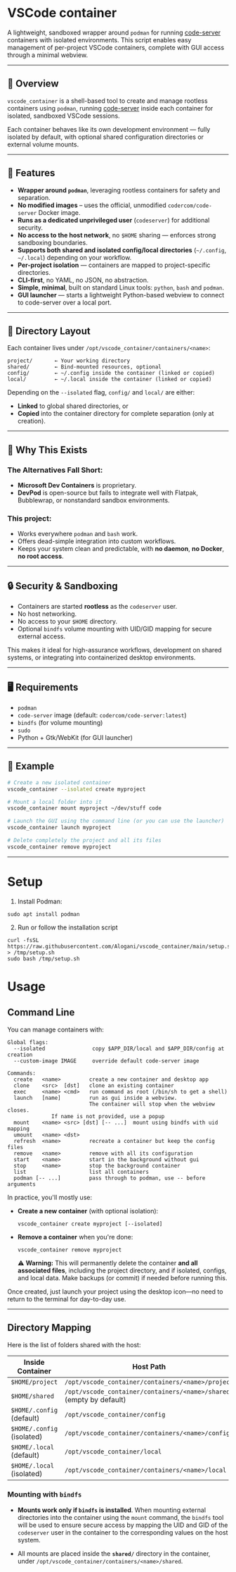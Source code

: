 # VSCode container

A lightweight, sandboxed wrapper around `podman` for running [code-server](https://github.com/coder/code-server) containers with isolated environments.
This script enables easy management of per-project VSCode containers, complete with GUI access through a minimal webview.

---

## 🧭 Overview

`vscode_container` is a shell-based tool to create and manage rootless containers using `podman`, running [code-server](https://hub.docker.com/r/codercom/code-server) inside each container for isolated, sandboxed VSCode sessions.

Each container behaves like its own development environment — fully isolated by default, with optional shared configuration directories or external volume mounts.

---

## 🚀 Features

* **Wrapper around `podman`**, leveraging rootless containers for safety and separation.
* **No modified images** – uses the official, unmodified `codercom/code-server` Docker image.
* **Runs as a dedicated unprivileged user** (`codeserver`) for additional security.
* **No access to the host network**, no `$HOME` sharing — enforces strong sandboxing boundaries.
* **Supports both shared and isolated config/local directories** (`~/.config`, `~/.local`) depending on your workflow.
* **Per-project isolation** — containers are mapped to project-specific directories.
* **CLI-first**, no YAML, no JSON, no abstraction.
* **Simple, minimal**, built on standard Linux tools: `python`, `bash` and `podman`.
* **GUI launcher** — starts a lightweight Python-based webview to connect to code-server over a local port.

---

## 📁 Directory Layout

Each container lives under `/opt/vscode_container/containers/<name>`:

```
project/       ← Your working directory
shared/        ← Bind-mounted resources, optional
config/        ← ~/.config inside the container (linked or copied)
local/         ← ~/.local inside the container (linked or copied)
```

Depending on the `--isolated` flag, `config/` and `local/` are either:

* **Linked** to global shared directories, or
* **Copied** into the container directory for complete separation (only at creation).

---

## 🧠 Why This Exists

### The Alternatives Fall Short:

* **Microsoft Dev Containers** is proprietary.
* **DevPod** is open-source but fails to integrate well with Flatpak, Bubblewrap, or nonstandard sandbox environments.

### This project:

* Works everywhere `podman` and `bash` work.
* Offers dead-simple integration into custom workflows.
* Keeps your system clean and predictable, with **no daemon**, **no Docker**, **no root access**.

---

## 🔒 Security & Sandboxing

* Containers are started **rootless** as the `codeserver` user.
* No host networking.
* No access to your `$HOME` directory.
* Optional `bindfs` volume mounting with UID/GID mapping for secure external access.

This makes it ideal for high-assurance workflows, development on shared systems, or integrating into containerized desktop environments.

---

## 🖥️ Requirements

* `podman`
* `code-server` image (default: `codercom/code-server:latest`)
* `bindfs` (for volume mounting)
* `sudo`
* Python + Gtk/WebKit (for GUI launcher)

---

## 🧪 Example

```bash
# Create a new isolated container
vscode_container --isolated create myproject

# Mount a local folder into it
vscode_container mount myproject ~/dev/stuff code

# Launch the GUI using the command line (or you can use the launcher)
vscode_container launch myproject

# Delete completely the project and all its files
vscode_container remove myproject
```

---

# Setup

1. Install Podman:

```
sudo apt install podman
```

2. Run or follow the installation script

```
curl -fsSL https://raw.githubusercontent.com/Alogani/vscode_container/main/setup.sh > /tmp/setup.sh
sudo bash /tmp/setup.sh
```

# Usage

## Command Line

You can manage containers with:

```
Global flags:
  --isolated               copy $APP_DIR/local and $APP_DIR/config at creation
  --custom-image IMAGE     override default code-server image

Commands:
  create   <name>         create a new container and desktop app
  clone    <src>  [dst]   clone an existing container
  exec     <name> <cmd>   run command as root (/bin/sh to get a shell)
  launch   [name]         run as gui inside a webview.
                          The container will stop when the webview closes.
			  If name is not provided, use a popup
  mount    <name> <src> [dst] [-- ...]  mount using bindfs with uid mapping 
  umount   <name> <dst>
  refresh  <name>         recreate a container but keep the config files
  remove   <name>         remove with all its configuration
  start    <name>         start in the background without gui
  stop     <name>         stop the background container
  list                    list all containers
  podman [-- ...]         pass through to podman, use -- before arguments
```

In practice, you'll mostly use:

* **Create a new container** (with optional isolation):

  ```
  vscode_container create myproject [--isolated]
  ```

* **Remove a container** when you're done:

  ```
  vscode_container remove myproject
  ```

  ⚠️ **Warning:** This will permanently delete the container **and all associated files**, including the project directory, and if isolated, configs, and local data. Make backups (or commit) if needed before running this.

Once created, just launch your project using the desktop icon—no need to return to the terminal for day-to-day use.

---

## Directory Mapping

Here is the list of folders shared with the host:

| Inside Container           | Host Path                                           |
| -------------------------- | --------------------------------------------------- |
| `$HOME/project`            | `/opt/vscode_container/containers/<name>/project`   |
| `$HOME/shared`             | `/opt/vscode_container/containers/<name>/shared` (empty by default)   |
| `$HOME/.config` (default)  | `/opt/vscode_container/config`                      |
| `$HOME/.config` (isolated) | `/opt/vscode_container/containers/<name>/config`    |
| `$HOME/.local`  (default)  | `/opt/vscode_container/local`                       |
| `$HOME/.local`  (isolated) | `/opt/vscode_container/containers/<name>/local`     |

### Mounting with `bindfs`

* **Mounts work only if `bindfs` is installed**. When mounting external directories into the container using the `mount` command, the `bindfs` tool will be used to ensure secure access by mapping the UID and GID of the `codeserver` user in the container to the corresponding values on the host system.

* All mounts are placed inside the **`shared/`** directory in the container, under `/opt/vscode_container/containers/<name>/shared`.
